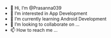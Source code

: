 - 👋 Hi, I’m @Prasanna039
- 👀 I’m interested in App Development
- 🌱 I’m currently learning Android Development
- 💞️ I’m looking to collaborate on ...
- 📫 How to reach me ...

<!---
Prasanna039/Prasanna039 is a ✨ special ✨ repository because its `README.md` (this file) appears on your GitHub profile.
You can click the Preview link to take a look at your changes.
--->
